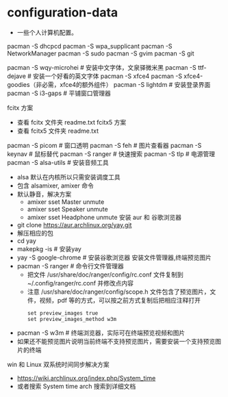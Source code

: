 # configuration-data
   - 一些个人计算机配置。


pacman -S dhcpcd
pacman -S wpa_supplicant
pacman -S NetworkManager
pacman -S sudo
pacman -S gvim
pacman -S git

pacman -S wqy-microhei      # 安装中文字体，文泉驿微米黑
pacman -S ttf-dejave        # 安装一个好看的英文字体
pacman -S xfce4
pacman -S xfce4-goodies（非必需，xfce4的额外组件）
pacman -S lightdm           # 安装登录界面
pacman -S i3-gaps           # 平铺窗口管理器


fcitx 方案
   - 查看 fcitx 文件夹 readme.txt
fcitx5 方案
   - 查看 fcitx5 文件夹 readme.txt

pacman -S picom             # 窗口透明
pacman -S feh               # 图片查看器
pacman -S keynav            # 鼠标替代
pacman -S ranger            # 快速搜索
pacman -S tlp               # 电源管理
pacman -S alsa-utils        # 安装音频工具
   - alsa 默认在内核所以只需安装调度工具
   - 包含 alsamixer, amixer 命令
   - 默认静音，解决方案
      - amixer sset Master unmute
      - amixer sset Speaker unmute
      - amixer sset Headphone unmute
安装 aur 和 谷歌浏览器
   - git clone https://aur.archlinux.org/yay.git
   - 解压相应的包
   - cd yay
   - makepkg -is            # 安装yay
   - yay -S google-chrome   # 安装谷歌浏览器
安装文件管理器,终端预览图片
   - pacman -S ranger # 命令行文件管理器
      - 把文件 /usr/share/doc/ranger/config/rc.conf 文件复制到 ~/.config/ranger/rc.conf 并修改点内容
      - 注意 /usr/share/doc/ranger/config/scope.h 文件包含了预览图片，文件，视频，pdf 等的方式，可以按之前方式复制后把相应注释打开
         ```
         set preview_images true
         set preview_images_method w3m
         ```
   - pacman -S w3m    # 终端浏览器，实际可在终端预览视频和图片
   - 如果还不能预览图片说明当前终端不支持预览图片，需要安装一个支持预览图片的终端

win 和 Linux 双系统时间同步解决方案
  - https://wiki.archlinux.org/index.php/System_time
  - 或者搜索 System time arch 搜索到详细文档

